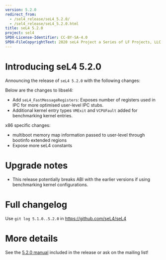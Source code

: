 ```yaml
---
version: 5.2.0
redirect_from:
  - /sel4_release/seL4_5.2.0/
  - /sel4_release/seL4_5.2.0.html
title: seL4 5.2.0
project: sel4
SPDX-License-Identifier: CC-BY-SA-4.0
SPDX-FileCopyrightText: 2020 seL4 Project a Series of LF Projects, LLC.
---
```

# Introducing seL4 5.2.0
 Announcing the release of `seL4 5.2.0`
with the following changes:

Below are the changes to libsel4:

- Add `seL4_FastMessageRegisters`: Exposes number of registers used
        in IPC for more optimised user-level IPC stubs.
- Additional kernel entry types `VMExit` and `VCPUFault` added for
        benchmarking kernel entries.

x86 specific changes:

- multiboot memory map information passed to user-level through
        bootinfo extended regions
- Expose more seL4 constants

# Upgrade notes


- This release potentially breaks ABI with the earlier versions if
      using benchmarking kernel configurations.

# Full changelog


Use `git log 5.1.0..5.2.0` in <https://github.com/seL4/seL4>

# More details


See the
[5.2.0 manual](http://sel4.systems/Info/Docs/seL4-manual-5.2.0.pdf) included in the release or ask on the mailing list!

